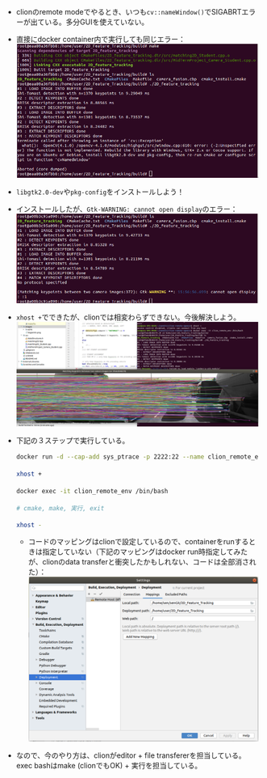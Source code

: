 - clionのremote modeでやるとき、いつも`cv::nameWindow()`でSIGABRTエラーが出ている。多分GUIを使えていない。

- 直接にdocker container内で実行しても同じエラー：![](img/cvNamedWindow-debug-2020-08-16-00-24-46.png)

- `libgtk2.0-dev`や`pkg-config`をインストールしよう！

- インストールしたが、`Gtk-WARNING: cannot open display`のエラー：![](img/gtk-warning-cannot-open-display-2020-08-16-00-58-12.png)

- `xhost +`でできたが、clionでは相変わらずできない。今後解決しよう。![](img/docker-gui-2020-08-16-12-04-01.png)

- 下記の３ステップで実行している。

  ```bash
  docker run -d --cap-add sys_ptrace -p 2222:22 --name clion_remote_env -e DISPLAY=$DISPLAY -v /tmp/.X11-unix:/tmp/.X11-unix clion/remote-cpp-env:0.5
  
  xhost +
  
  docker exec -it clion_remote_env /bin/bash
  
  # cmake, make, 実行, exit
  
  xhost -
  ```

  - コードのマッピングはclionで設定しているので、containerをrunするときは指定していない（下記のマッピングはdocker run時指定してみたが、clionのdata transferと衝突したかもしれない、コードは全部消された）：![](img/source-code-mapping-2020-08-16-12-22-24.png)

- なので、今のやり方は、clionがeditor + file transfererを担当している。exec bashはmake (clionでもOK) + 実行を担当している。
